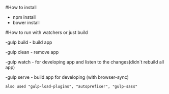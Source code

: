 #How to install

- npm install
- bower install

#How to run with watchers or just build

-gulp build - build app

-gulp clean - remove app

-gulp watch - for developing app and listen to the changes(didn`t rebuild all app)

-gulp serve - build app for developing (with browser-sync)


	also used "gulp-load-plugins", "autoprefixer", "gulp-sass" 


